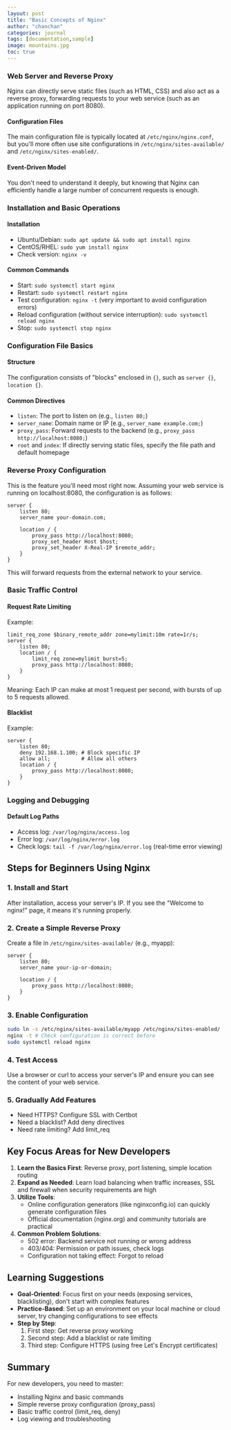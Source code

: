 ```yaml
---
layout: post
title: "Basic Concepts of Nginx"
author: "chanchan"
categories: journal
tags: [documentation,sample]
image: mountains.jpg
toc: true
---
```


### Web Server and Reverse Proxy
Nginx can directly serve static files (such as HTML, CSS) and also act as a reverse proxy, forwarding requests to your web service (such as an application running on port 8080).

#### Configuration Files
The main configuration file is typically located at `/etc/nginx/nginx.conf`, but you'll more often use site configurations in `/etc/nginx/sites-available/` and `/etc/nginx/sites-enabled/`.

#### Event-Driven Model
You don't need to understand it deeply, but knowing that Nginx can efficiently handle a large number of concurrent requests is enough.

### Installation and Basic Operations

#### Installation
- Ubuntu/Debian: `sudo apt update && sudo apt install nginx`
- CentOS/RHEL: `sudo yum install nginx`
- Check version: `nginx -v`

#### Common Commands
- Start: `sudo systemctl start nginx`
- Restart: `sudo systemctl restart nginx`
- Test configuration: `nginx -t` (very important to avoid configuration errors)
- Reload configuration (without service interruption): `sudo systemctl reload nginx`
- Stop: `sudo systemctl stop nginx`

### Configuration File Basics

#### Structure
The configuration consists of "blocks" enclosed in `{}`, such as `server {}`, `location {}`.

#### Common Directives
- `listen`: The port to listen on (e.g., `listen 80;`)
- `server_name`: Domain name or IP (e.g., `server_name example.com;`)
- `proxy_pass`: Forward requests to the backend (e.g., `proxy_pass http://localhost:8080;`)
- `root` and `index`: If directly serving static files, specify the file path and default homepage

### Reverse Proxy Configuration

This is the feature you'll need most right now. Assuming your web service is running on localhost:8080, the configuration is as follows:

```nginx
server {
    listen 80;
    server_name your-domain.com;

    location / {
        proxy_pass http://localhost:8080;
        proxy_set_header Host $host;
        proxy_set_header X-Real-IP $remote_addr;
    }
}
```

This will forward requests from the external network to your service.

### Basic Traffic Control

#### Request Rate Limiting

Example:

```nginx
limit_req_zone $binary_remote_addr zone=mylimit:10m rate=1r/s;
server {
    listen 80;
    location / {
        limit_req zone=mylimit burst=5;
        proxy_pass http://localhost:8080;
    }
}
```

Meaning: Each IP can make at most 1 request per second, with bursts of up to 5 requests allowed.

#### Blacklist

Example:

```nginx
server {
    listen 80;
    deny 192.168.1.100; # Block specific IP
    allow all;          # Allow all others
    location / {
        proxy_pass http://localhost:8080;
    }
}
```

### Logging and Debugging

#### Default Log Paths
- Access log: `/var/log/nginx/access.log`
- Error log: `/var/log/nginx/error.log`
- Check logs: `tail -f /var/log/nginx/error.log` (real-time error viewing)

## Steps for Beginners Using Nginx

### 1. Install and Start
After installation, access your server's IP. If you see the "Welcome to nginx!" page, it means it's running properly.

### 2. Create a Simple Reverse Proxy
Create a file in `/etc/nginx/sites-available/` (e.g., myapp):

```nginx
server {
    listen 80;
    server_name your-ip-or-domain;

    location / {
        proxy_pass http://localhost:8080;
    }
}
```

### 3. Enable Configuration
```bash
sudo ln -s /etc/nginx/sites-available/myapp /etc/nginx/sites-enabled/
nginx -t # Check configuration is correct before
sudo systemctl reload nginx
```

### 4. Test Access
Use a browser or curl to access your server's IP and ensure you can see the content of your web service.

### 5. Gradually Add Features
- Need HTTPS? Configure SSL with Certbot
- Need a blacklist? Add deny directives
- Need rate limiting? Add limit_req

## Key Focus Areas for New Developers

1. **Learn the Basics First**: Reverse proxy, port listening, simple location routing
2. **Expand as Needed**: Learn load balancing when traffic increases, SSL and firewall when security requirements are high
3. **Utilize Tools**:
   - Online configuration generators (like nginxconfig.io) can quickly generate configuration files
   - Official documentation (nginx.org) and community tutorials are practical
4. **Common Problem Solutions**:
   - 502 error: Backend service not running or wrong address
   - 403/404: Permission or path issues, check logs
   - Configuration not taking effect: Forgot to reload

## Learning Suggestions

- **Goal-Oriented**: Focus first on your needs (exposing services, blacklisting), don't start with complex features
- **Practice-Based**: Set up an environment on your local machine or cloud server, try changing configurations to see effects
- **Step by Step**:
  1. First step: Get reverse proxy working
  2. Second step: Add a blacklist or rate limiting
  3. Third step: Configure HTTPS (using free Let's Encrypt certificates)

## Summary

For new developers, you need to master:
- Installing Nginx and basic commands
- Simple reverse proxy configuration (proxy_pass)
- Basic traffic control (limit_req, deny)
- Log viewing and troubleshooting
